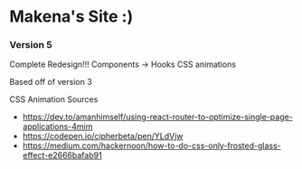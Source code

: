 # Makena's Site :)
### Version 5

Complete Redesign!!!
Components -> Hooks
CSS animations

Based off of version 3

CSS Animation Sources
* https://dev.to/amanhimself/using-react-router-to-optimize-single-page-applications-4mim
* https://codepen.io/cipherbeta/pen/YLdVjw
* https://medium.com/hackernoon/how-to-do-css-only-frosted-glass-effect-e2666bafab91
